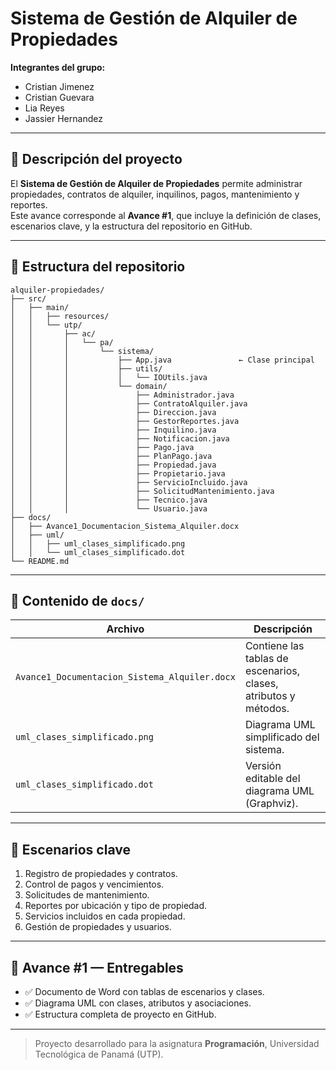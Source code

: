 # Sistema de Gestión de Alquiler de Propiedades

**Integrantes del grupo:**  
- Cristian Jimenez  
- Cristian Guevara  
- Lia Reyes  
- Jassier Hernandez  

---

## 🧩 Descripción del proyecto
El **Sistema de Gestión de Alquiler de Propiedades** permite administrar propiedades, contratos de alquiler, inquilinos, pagos, mantenimiento y reportes.  
Este avance corresponde al **Avance #1**, que incluye la definición de clases, escenarios clave, y la estructura del repositorio en GitHub.

---

## 📁 Estructura del repositorio
```
alquiler-propiedades/
├── src/
│   ├── main/
│   │   ├── resources/
│   │   └── utp/
│   │       ├── ac/
│   │       │   └── pa/
│   │       │       └── sistema/
│   │       │           ├── App.java               ← Clase principal
│   │       │           ├── utils/
│   │       │           │   └── IOUtils.java
│   │       │           └── domain/
│   │       │               ├── Administrador.java
│   │       │               ├── ContratoAlquiler.java
│   │       │               ├── Direccion.java
│   │       │               ├── GestorReportes.java
│   │       │               ├── Inquilino.java
│   │       │               ├── Notificacion.java
│   │       │               ├── Pago.java
│   │       │               ├── PlanPago.java
│   │       │               ├── Propiedad.java
│   │       │               ├── Propietario.java
│   │       │               ├── ServicioIncluido.java
│   │       │               ├── SolicitudMantenimiento.java
│   │       │               ├── Tecnico.java
│   │       │               └── Usuario.java
├── docs/
│   ├── Avance1_Documentacion_Sistema_Alquiler.docx
│   ├── uml/
│   │   ├── uml_clases_simplificado.png
│   │   └── uml_clases_simplificado.dot
└── README.md
```

---

## 📄 Contenido de `docs/`
| Archivo | Descripción |
|----------|-------------|
| `Avance1_Documentacion_Sistema_Alquiler.docx` | Contiene las tablas de escenarios, clases, atributos y métodos. |
| `uml_clases_simplificado.png` | Diagrama UML simplificado del sistema. |
| `uml_clases_simplificado.dot` | Versión editable del diagrama UML (Graphviz). |

---

## 🧠 Escenarios clave
1. Registro de propiedades y contratos.  
2. Control de pagos y vencimientos.  
3. Solicitudes de mantenimiento.  
4. Reportes por ubicación y tipo de propiedad.  
5. Servicios incluidos en cada propiedad.  
6. Gestión de propiedades y usuarios.

---

## 📅 Avance #1 — Entregables
- ✅ Documento de Word con tablas de escenarios y clases.  
- ✅ Diagrama UML con clases, atributos y asociaciones.  
- ✅ Estructura completa de proyecto en GitHub.

---

> Proyecto desarrollado para la asignatura **Programación**, Universidad Tecnológica de Panamá (UTP).
